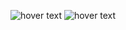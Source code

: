 <p align="center">
  <img src="https://i.imgur.com/gGa0gRy.png" width="auto" title="hover text">
   <img src="https://i.imgur.com/8SrI9Ym.png" width="auto" title="hover text">
</p>

